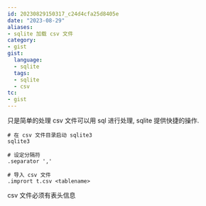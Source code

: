 ```yaml
---
id: 20230829150317_c24d4cfa25d8405e
date: "2023-08-29"
aliases:
- sqlite 加载 csv 文件
category:
- gist
gist:
  language:
  - sqlite
  tags:
  - sqlite
  - csv
tc:
- gist
---
```


只是简单的处理 csv 文件可以用 sql 进行处理, sqlite 提供快捷的操作.

```
# 在 csv 文件目录启动 sqlite3
sqlite3

# 设定分隔符
.separator ','

# 导入 csv 文件
.imprort t.csv <tablename>
```

csv 文件必须有表头信息
